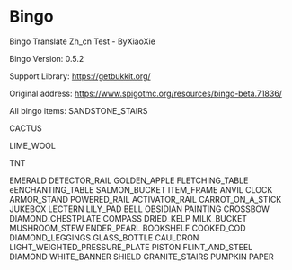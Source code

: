 # Bingo

Bingo Translate Zh_cn Test - ByXiaoXie

Bingo Version: 0.5.2

Support Library: https://getbukkit.org/

Original address: https://www.spigotmc.org/resources/bingo-beta.71836/

All bingo items:
SANDSTONE_STAIRS

CACTUS

LIME_WOOL

TNT

EMERALD
DETECTOR_RAIL
GOLDEN_APPLE
FLETCHING_TABLE
eENCHANTING_TABLE
SALMON_BUCKET
ITEM_FRAME
ANVIL
CLOCK
ARMOR_STAND
POWERED_RAIL
ACTIVATOR_RAIL
CARROT_ON_A_STICK
JUKEBOX
LECTERN
LILY_PAD
BELL
OBSIDIAN
PAINTING
CROSSBOW
DIAMOND_CHESTPLATE
COMPASS
DRIED_KELP
MILK_BUCKET
MUSHROOM_STEW
ENDER_PEARL
BOOKSHELF
COOKED_COD
DIAMOND_LEGGINGS
GLASS_BOTTLE
CAULDRON
LIGHT_WEIGHTED_PRESSURE_PLATE
PISTON
FLINT_AND_STEEL
DIAMOND
WHITE_BANNER
SHIELD
GRANITE_STAIRS
PUMPKIN
PAPER

